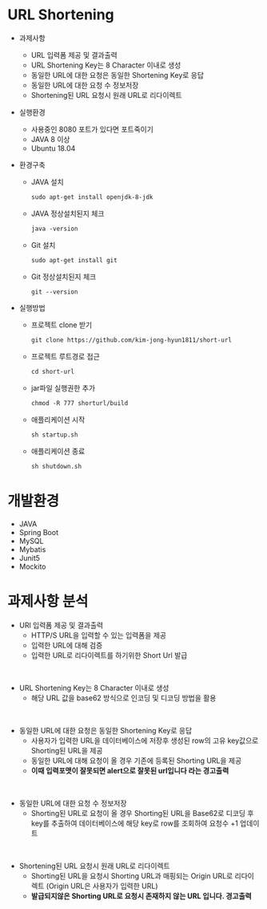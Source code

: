 # URL Shortening
* 과제사항
  * URL 입력폼 제공 및 결과출력
  * URL Shortening Key는 8 Character 이내로 생성
  * 동일한 URL에 대한 요청은 동일한 Shortening Key로 응답
  * 동일한 URL에 대한 요청 수 정보저장
  * Shortening된 URL 요청시 원래 URL로 리다이렉트

* 실행환경
  * 사용중인 8080 포트가 있다면 포트죽이기
  * JAVA 8 이상
  * Ubuntu 18.04
  
* 환경구축
  * JAVA 설치
    ```txt
    sudo apt-get install openjdk-8-jdk
    ```
  * JAVA 정상설치된지 체크
    ```txt
    java -version
    ```
  * Git 설치
    ```txt
    sudo apt-get install git
    ```
  * Git 정상설치된지 체크
    ```txt
    git --version 
    ```
    
* 실행방법
  * 프로젝트 clone 받기
    ```txt
    git clone https://github.com/kim-jong-hyun1811/short-url
    ```
  * 프로젝트 루트경로 접근
    ```txt
    cd short-url
    ```
  * jar파일 실행권한 추가
    ```txt
    chmod -R 777 shorturl/build
    ```
  * 애플리케이션 시작
    ```txt
    sh startup.sh
    ```
  * 애플리케이션 종료
    ```txt
    sh shutdown.sh
    ```
    
# 개발환경
  * JAVA
  * Spring Boot
  * MySQL
  * Mybatis
  * Junit5
  * Mockito
  
# 과제사항 분석
  * URl 입력폼 제공 및 결과출력
    * HTTP/S URL을 입력할 수 있는 입력폼을 제공
    * 입력한 URL에 대해 검증
    * 입력한 URL로 리다이렉트를 하기위한 Short Url 발급
  
  <br>
  
  * URL Shortening Key는 8 Character 이내로 생성
    * 해당 URL 값을 base62 방식으로 인코딩 및 디코딩 방법을 활용
  
  <br>

  * 동일한 URL에 대한 요청은 동일한 Shortening Key로 응답
    * 사용자가 입력한 URL을 데이터베이스에 저장후 생성된 row의 고유 key값으로 Shorting된 URL을 제공
    * 동일한 URL에 대해 요청이 올 경우 기존에 등록된 Shorting URL을 제공
    * <b>이때 입력포맷이 잘못되면 alert으로 잘못된 url입니다 라는 경고출력</b>
  
  <br>
  
  * 동일한 URL에 대한 요청 수 정보저장
    * Shorting된 URL로 요청이 올 경우 Shorting된 URL을 Base62로 디코딩 후 key를 추출하여 데이터베이스에 해당 key로 row를 조회하여
      요청수 +1 업데이트
   
  <br>
  
  * Shortening된 URL 요청시 원래 URL로 리다이렉트
    * Shorting된 URL을 요청시 Shorting URL과 매핑되는 Origin URL로 리다이렉트 (Origin URL은 사용자가 입력한 URL)
    * <b>발급되지않은 Shorting URL로 요청시 존재하지 않는 URL 입니다. 경고출력</b>
      
      
      
    

